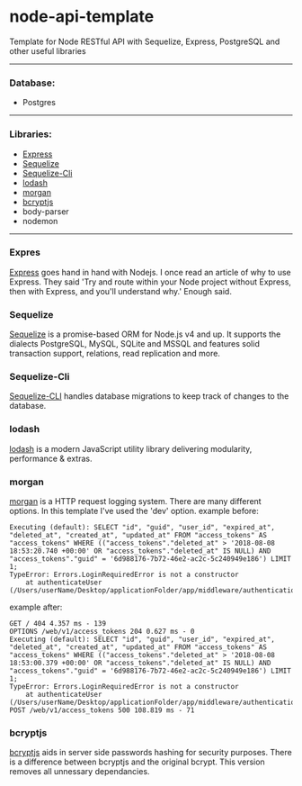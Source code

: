 # node-api-template
Template for Node RESTful API with Sequelize, Express, PostgreSQL and other useful libraries

***
<h3>Database:</h3>
<ul>
  <li>Postgres</li>
</ul>

***
<h3>Libraries:</h3>
<ul>
  <li><a href='#express'>Express</a></li>
  <li><a href='#sequelize'>Sequelize</a></li>
  <li><a href='#sequelize-cli'>Sequelize-Cli</a></li>
  <li><a href='#lodash'>lodash</a></li>
  <li><a href='#morgan'>morgan</a></li>
  <li><a href='#bcryptjs'>bcryptjs</a></li>
  <li>body-parser</li>
  <li>nodemon</li>
</ul>

***
<h3 id='expres'>Expres</h3>

[Express](https://expressjs.com/) goes hand in hand with Nodejs. I once read an article of why to use Express. They said 'Try and route within your Node project without Express, then with Express, and you'll understand why.' Enough said.

<h3 id='sequelize'>Sequelize</h3>

[Sequelize](https://docs.sequelizejs.com) is a promise-based ORM for Node.js v4 and up. It supports the dialects PostgreSQL, MySQL, SQLite and MSSQL and features solid transaction support, relations, read replication and more.

<h3 id='sequelize-cli'>Sequelize-Cli</h3>

[Sequelize-CLI](http://docs.sequelizejs.com/manual/tutorial/migrations.html#the-cli) handles database migrations to keep track of changes to the database.

<h3 id='lodash'>lodash</h3>

[lodash](https://lodash.com/) is a modern JavaScript utility library delivering modularity, performance & extras.


<h3 id='morgan'>morgan</h3>

[morgan](https://github.com/expressjs/morgan) is a HTTP request logging system. There are many different options. In this template I've used the 'dev' option. 
example before:
```
Executing (default): SELECT "id", "guid", "user_id", "expired_at", "deleted_at", "created_at", "updated_at" FROM "access_tokens" AS "access_tokens" WHERE (("access_tokens"."deleted_at" > '2018-08-08 18:53:20.740 +00:00' OR "access_tokens"."deleted_at" IS NULL) AND "access_tokens"."guid" = '6d988176-7b72-46e2-ac2c-5c240949e186') LIMIT 1;
TypeError: Errors.LoginRequiredError is not a constructor
    at authenticateUser (/Users/userName/Desktop/applicationFolder/app/middleware/authentication.js:34:22)
```
example after: 
```
GET / 404 4.357 ms - 139
OPTIONS /web/v1/access_tokens 204 0.627 ms - 0
Executing (default): SELECT "id", "guid", "user_id", "expired_at", "deleted_at", "created_at", "updated_at" FROM "access_tokens" AS "access_tokens" WHERE (("access_tokens"."deleted_at" > '2018-08-08 18:53:00.379 +00:00' OR "access_tokens"."deleted_at" IS NULL) AND "access_tokens"."guid" = '6d988176-7b72-46e2-ac2c-5c240949e186') LIMIT 1;
TypeError: Errors.LoginRequiredError is not a constructor
    at authenticateUser (/Users/userName/Desktop/applicationFolder/app/middleware/authentication.js:34:22)
POST /web/v1/access_tokens 500 108.819 ms - 71
```

<h3 id='bcrypt'>bcryptjs</h3>

[bcryptjs](https://www.npmjs.com/package/bcryptjs) aids in server side passwords hashing for security purposes. There is a difference between bcryptjs and the original bcrypt. This version removes all unnessary dependancies.


